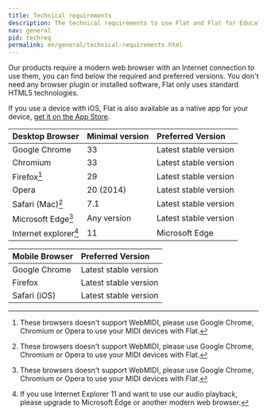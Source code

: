 ```yaml
---
title: Technical requirements
description: The technical requirements to use Flat and Flat for Education.
nav: general
pid: techreq
permalink: en/general/technical-requirements.html
---
```


Our products require a modern web browser with an Internet connection to use them, you can find below the required and preferred versions. You don't need any browser plugin or installed software, Flat only uses standard HTML5 technologies. 

If you use a device with iOS, Flat is also available as a native app for your device, [get it on the App Store](https://itunes.apple.com/us/app/flat-music-notation/id1177592149?mt=8).

| Desktop Browser | Minimal version | Preferred Version |
|:----------------|:----------------|:------------------|
| Google Chrome | 33 | Latest stable version |
| Chromium | 33 | Latest stable version |
| Firefox[^1] | 29 | Latest stable version |
| Opera | 20 (2014) | Latest stable version |
| Safari (Mac)[^1]  | 7.1 | Latest stable version |
| Microsoft Edge[^1] | Any version | Latest stable version |
| Internet explorer[^2] | 11 | Microsoft Edge |

| Mobile Browser | Preferred Version |
|:---------------|:------------------|
| Google Chrome | Latest stable version |
| Firefox | Latest stable version |
| Safari (iOS) | Latest stable version |

[^1]: These browsers doesn't support WebMIDI, please use Google Chrome, Chromium or Opera to use your MIDI devices with Flat.
[^2]: If you use Internet Explorer 11 and want to use our audio playback, please upgrade to Microsoft Edge or another modern web browser.